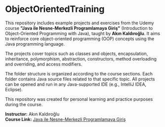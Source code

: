 # ObjectOrientedTraining

This repository includes example projects and exercises from the Udemy course **"Java ile Nesne-Merkezli Programlamaya Giriş"** (Introduction to Object-Oriented Programming with Java), taught by **Akın Kaldıroğlu**. It aims to reinforce core object-oriented programming (OOP) concepts using the Java programming language.

The projects cover topics such as classes and objects, encapsulation, inheritance, polymorphism, abstraction, constructors, method overloading and overriding, and access modifiers.

The folder structure is organized according to the course sections. Each folder contains Java source files related to that specific topic. All projects can be opened and run in any Java-supported IDE (e.g., IntelliJ IDEA, Eclipse).

This repository was created for personal learning and practice purposes during the course.

**Instructor:** Akın Kaldıroğlu  
**Course Link:** [Java ile Nesne-Merkezli Programlamaya Giriş](https://www.udemy.com/course/java-ile-nesne-merkezli-programlamaya-giris/)
